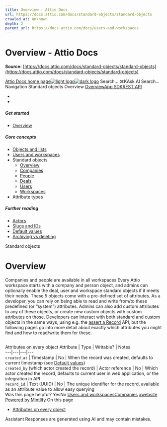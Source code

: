 ```yaml
---
title: Overview - Attio Docs
url: https://docs.attio.com/docs/standard-objects/standard-objects
crawled_at: unknown
depth: 2
parent_url: https://docs.attio.com/docs/users-and-workspaces
---
```


# Overview - Attio Docs

**Source:** [https://docs.attio.com/docs/standard-objects/standard-objects](https://docs.attio.com/docs/standard-objects/standard-objects)

[Attio Docs home page![light logo](https://mintlify.s3.us-west-1.amazonaws.com/attio/logo/light.svg)![dark logo](https://mintlify.s3.us-west-1.amazonaws.com/attio/logo/dark.svg)](https://docs.attio.com/)
Search...
⌘KAsk AI
Search...
Navigation
Standard objects
Overview
[Overview](https://docs.attio.com/docs/overview)[App SDK](https://docs.attio.com/sdk/introduction)[REST API](https://docs.attio.com/rest-api/overview)
* [](https://build.attio.com/)
* [](https://attio.com/help)
##### Get started
  * [Overview](https://docs.attio.com/docs/overview)


##### Core concepts
  * [Objects and lists](https://docs.attio.com/docs/objects-and-lists)
  * [Users and workspaces](https://docs.attio.com/docs/users-and-workspaces)
  * Standard objects
    * [Overview](https://docs.attio.com/docs/standard-objects/standard-objects)
    * [Companies](https://docs.attio.com/docs/standard-objects/standard-objects-companies)
    * [People](https://docs.attio.com/docs/standard-objects/standard-objects-people)
    * [Deals](https://docs.attio.com/docs/standard-objects/standard-objects-deals)
    * [Users](https://docs.attio.com/docs/standard-objects/standard-objects-users)
    * [Workspaces](https://docs.attio.com/docs/standard-objects/standard-objects-workspaces)
  * Attribute types


##### Further reading
  * [Actors](https://docs.attio.com/docs/actors)
  * [Slugs and IDs](https://docs.attio.com/docs/slugs-and-ids)
  * [Default values](https://docs.attio.com/docs/default-values)
  * [Archiving vs deleting](https://docs.attio.com/docs/archiving-vs-deleting)


Standard objects
# Overview
Companies and people are available in all workspaces
Every Attio workspace starts with a company and person object, and admins can optionally enable the deal, user and workspace standard objects if it meets their needs.
These 5 objects come with a pre-defined set of attributes. As a developer, you can rely on being able to read and write from/to these predefined (or “system”) attributes. Admins can also add custom attributes to any of these objects, or create new custom objects with custom attributes on those.
Developers can interact with both standard and custom objects in the same ways, using e.g. the [assert a Record](https://docs.attio.com/rest-api/endpoint-reference/records/assert-a-record) API, but the following pages go into more detail about exactly which attributes you might find and how to read/write them for these.
## 
[​](https://docs.attio.com/docs/standard-objects/standard-objects#attributes-on-every-object)
Attributes on every object
Attribute | Type | Writable? | Notes  
---|---|---|---  
`created_at` | Timestamp | No | When the record was created, defaults to current timestamp (see [Default values](https://docs.attio.com/docs/default-values))  
`created_by` (which actor created the record) | Actor reference | No | Which actor created the record, defaults to current user in web application, or the integration in API  
`record_id` | Text (UUID) | No | The unique identifier for the record, available as an attribute value to allow easy querying  
Was this page helpful?
YesNo
[Users and workspaces](https://docs.attio.com/docs/users-and-workspaces)[Companies](https://docs.attio.com/docs/standard-objects/standard-objects-companies)
[x](https://x.com/Attio)[website](https://attio.com)
[Powered by Mintlify](https://mintlify.com/preview-request?utm_campaign=poweredBy&utm_medium=referral&utm_source=docs.attio.com)
On this page
  * [Attributes on every object](https://docs.attio.com/docs/standard-objects/standard-objects#attributes-on-every-object)


Assistant
Responses are generated using AI and may contain mistakes.
